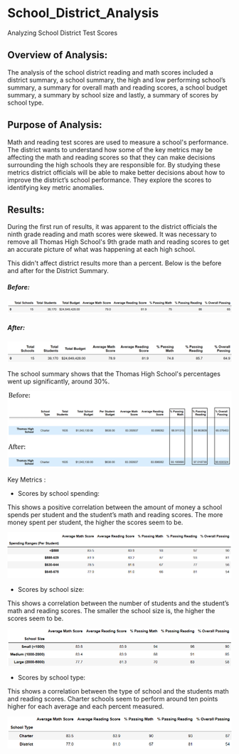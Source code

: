 # School_District_Analysis

Analyzing School District Test Scores

## Overview of Analysis:

The analysis of the school district reading and math scores
included a district summary, a school summary, the high and low performing
school’s summary, a summary for overall math and reading scores, a school
budget summary, a summary by school size and lastly, a summary of scores by
school type.

## Purpose of Analysis:

Math and reading test scores are used to measure a school's
performance. The district wants to understand how some of the key metrics may
be affecting the math and reading scores so that they can make decisions
surrounding the high schools they are responsible for. By studying these
metrics district officials will be able to make better decisions about how to
improve the district’s school performance. They explore the scores to identifying
key metric anomalies.

## Results:

During the first run of results, it was apparent to the
district officials the ninth grade reading and math scores were skewed. It was
necessary to remove all Thomas High School's 9th grade math and reading scores
to get an accurate picture of what was happening at each high school.

This didn't affect district results more than a percent.
Below is the before and after for the District Summary.

##### Before:

![](Resources/DistrictSummaryBefore.png)

##### After:

![](Resources/DistrictSummary.png)

The school summary shows that the Thomas High School's
percentages went up significantly, around 30%.

![](Resources/THSBeforeAfter9thRemoval.png)

Key Metrics :

- Scores by school spending:

This shows a positive correlation between the amount of
money a school spends per student and the student’s math and reading scores.
The more money spent per student, the higher the scores seem to be.

![](Resources/ScoresBySchoolSpending.png)

- Scores by school size:

This shows a correlation between the number of students and
the student’s math and reading scores. The smaller the school size is, the
higher the scores seem to be.

![](Resources/ScoresBySchoolSize.png)

- Scores by school type:

This shows a correlation between the type of school and the students
math and reading scores. Charter schools seem to perform around ten points
higher for each average and each percent measured.

![](Resources/ScoresBySchoolType.png)

